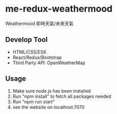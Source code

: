 # me-redux-weathermood
Weathermood 即時天氣/未來天氣

## Develop Tool
* HTML/CSS/ES6
* React/Redux/Bootstrap
* Third Party API: OpenWeatherMap

## Usage
1. Make sure node.js has been installed
2. Run "npm install" to fetch all packages needed
7. Run "npm run start"
8. see the website on localhost:7070
